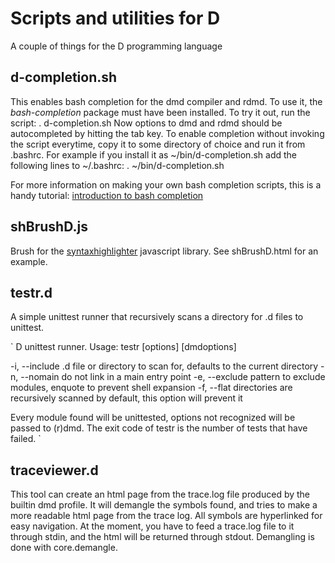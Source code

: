 Scripts and utilities for D
================================
A couple of things for the D programming language

d-completion.sh
--------------------------------
This enables bash completion for the dmd compiler and rdmd. To use it, the *bash-completion* package must have been installed. To try it out, run the script:
    . d-completion.sh
Now options to dmd and rdmd should be autocompleted by hitting the tab key. To enable completion without invoking the script everytime, copy it to some directory of choice and run it from .bashrc. For example if you install it as ~/bin/d-completion.sh add the following lines to ~/.bashrc:
    . ~/bin/d-completion.sh

For more information on making your own bash completion scripts, this is a handy tutorial: 
[introduction to bash completion](http://www.debian-administration.org/article/An_introduction_to_bash_completion_part_1)


shBrushD.js 
--------------------------------
Brush for the [syntaxhighlighter](http://alexgorbatchev.com/SyntaxHighlighter/) javascript library. See shBrushD.html for an example.


testr.d
--------------------------------
A simple unittest runner that recursively scans a directory for .d files to unittest.

`
D unittest runner. Usage: testr [options] [dmdoptions]

  -i, --include <path>      .d file or directory to scan for, defaults to
                            the current directory
  -n, --nomain              do not link in a main entry point
  -e, --exclude <pattern>   pattern to exclude modules, enquote to prevent
                            shell expansion
  -f, --flat                directories are recursively scanned by default,
                            this option will prevent it

Every module found will be unittested, options not recognized will be passed
to (r)dmd. The exit code of testr is the number of tests that have failed.
`


traceviewer.d
--------------------------------
This tool can create an html page from the trace.log file produced by the builtin dmd profile. It will demangle the symbols found, and tries to make a
more readable html page from the trace log. All symbols are hyperlinked for easy navigation. At the moment, you have to feed a trace.log file to it
through stdin, and the html will be returned through stdout. Demangling is done with core.demangle.